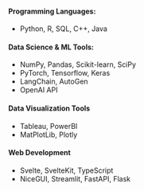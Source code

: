 #### Programming Languages: 
- Python, R, SQL, C++, Java
#### Data Science & ML Tools:
- NumPy, Pandas, Scikit-learn, SciPy
- PyTorch, Tensorflow, Keras
- LangChain, AutoGen
- OpenAI API
#### Data Visualization Tools
- Tableau, PowerBI
- MatPlotLib, Plotly
#### Web Development
- Svelte, SvelteKit, TypeScript
- NiceGUI, Streamlit, FastAPI, Flask 